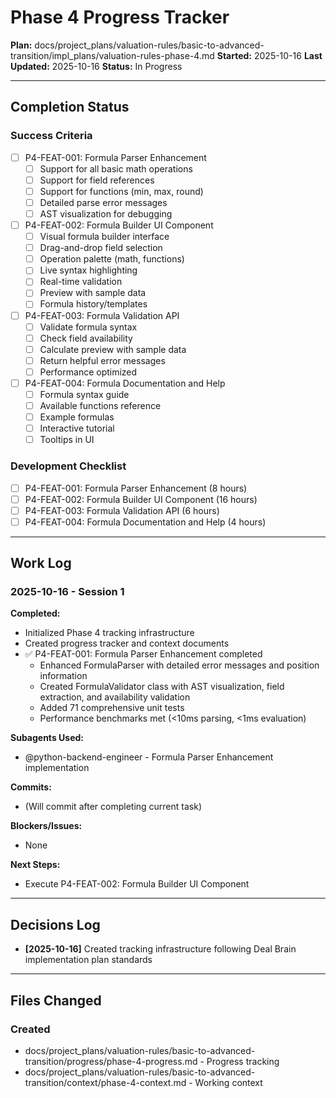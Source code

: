 # Phase 4 Progress Tracker

**Plan:** docs/project_plans/valuation-rules/basic-to-advanced-transition/impl_plans/valuation-rules-phase-4.md
**Started:** 2025-10-16
**Last Updated:** 2025-10-16
**Status:** In Progress

---

## Completion Status

### Success Criteria
- [ ] P4-FEAT-001: Formula Parser Enhancement
  - [ ] Support for all basic math operations
  - [ ] Support for field references
  - [ ] Support for functions (min, max, round)
  - [ ] Detailed parse error messages
  - [ ] AST visualization for debugging
- [ ] P4-FEAT-002: Formula Builder UI Component
  - [ ] Visual formula builder interface
  - [ ] Drag-and-drop field selection
  - [ ] Operation palette (math, functions)
  - [ ] Live syntax highlighting
  - [ ] Real-time validation
  - [ ] Preview with sample data
  - [ ] Formula history/templates
- [ ] P4-FEAT-003: Formula Validation API
  - [ ] Validate formula syntax
  - [ ] Check field availability
  - [ ] Calculate preview with sample data
  - [ ] Return helpful error messages
  - [ ] Performance optimized
- [ ] P4-FEAT-004: Formula Documentation and Help
  - [ ] Formula syntax guide
  - [ ] Available functions reference
  - [ ] Example formulas
  - [ ] Interactive tutorial
  - [ ] Tooltips in UI

### Development Checklist
- [ ] P4-FEAT-001: Formula Parser Enhancement (8 hours)
- [ ] P4-FEAT-002: Formula Builder UI Component (16 hours)
- [ ] P4-FEAT-003: Formula Validation API (6 hours)
- [ ] P4-FEAT-004: Formula Documentation and Help (4 hours)

---

## Work Log

### 2025-10-16 - Session 1

**Completed:**
- Initialized Phase 4 tracking infrastructure
- Created progress tracker and context documents
- ✅ P4-FEAT-001: Formula Parser Enhancement completed
  - Enhanced FormulaParser with detailed error messages and position information
  - Created FormulaValidator class with AST visualization, field extraction, and availability validation
  - Added 71 comprehensive unit tests
  - Performance benchmarks met (<10ms parsing, <1ms evaluation)

**Subagents Used:**
- @python-backend-engineer - Formula Parser Enhancement implementation

**Commits:**
- (Will commit after completing current task)

**Blockers/Issues:**
- None

**Next Steps:**
- Execute P4-FEAT-002: Formula Builder UI Component

---

## Decisions Log

- **[2025-10-16]** Created tracking infrastructure following Deal Brain implementation plan standards

---

## Files Changed

### Created
- docs/project_plans/valuation-rules/basic-to-advanced-transition/progress/phase-4-progress.md - Progress tracking
- docs/project_plans/valuation-rules/basic-to-advanced-transition/context/phase-4-context.md - Working context
